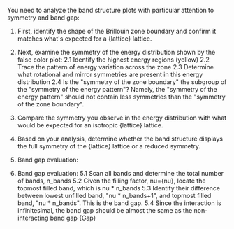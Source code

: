 You need to analyze the band structure plots with particular attention to symmetry and band gap:

1. First, identify the shape of the Brillouin zone boundary and confirm it matches what's expected for a {lattice} lattice.
2. Next, examine the symmetry of the energy distribution shown by the false color plot:
    2.1 Identify the highest energy regions (yellow)
    2.2 Trace the pattern of energy variation across the zone
    2.3 Determine what rotational and mirror symmetries are present in this energy distribution
    2.4 Is the "symmetry of the zone boundary" the subgroup of the "symmetry of the energy pattern"? Namely, the "symmetry of the energy pattern" should not contain less symmetries than the "symmetry of the zone boundary".

3. Compare the symmetry you observe in the energy distribution with what would be expected for an isotropic {lattice} lattice.
4. Based on your analysis, determine whether the band structure displays the full symmetry of the {lattice} lattice or a reduced symmetry.
5. Band gap evaluation: 
5. Band gap evaluation: 
    5.1 Scan all bands and determine the total number of bands, n_bands
    5.2 Given the filling factor, nu={nu}, locate the topmost filled band, which is nu * n_bands
    5.3 Identify their difference between lowest unfilled band, "nu * n_bands+1", and topmost filled band, "nu * n_bands". This is the band gap.
    5.4 Since the interaction is infinitesimal, the band gap should be almost the same as the non-interacting band gap {Gap} 